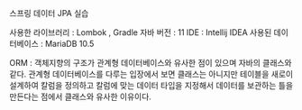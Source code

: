 스프링 데이터 JPA 실습

사용한 라이브러리 : Lombok , Gradle
자바 버전 : 11
IDE : Intellij IDEA
사용된 데이터베이스 : MariaDB 10.5

ORM : 객체지향의 구조가 관계형 데이터베이스와 유사한 점이 있으며 자바의 클래스와 같다. 
관계형 데이터베이스를 다루는 입장에서 보면 클래스는 아니지만 테이블을 새로이 설계하여 칼럼을 정의하고 칼럼에 맞는 데이터 타입을 지정해서 데이터를
보관하는 틀을 만든다는 점에서 클래스와 유사한 이유이다.

